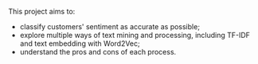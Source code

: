 This project aims to:
* classify customers' sentiment as accurate as possible;
* explore multiple ways of text mining and processing, including TF-IDF and text embedding with Word2Vec;
* understand the pros and cons of each process.
